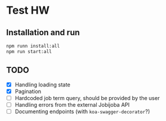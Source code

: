 # Test HW

## Installation and run

```bash
npm runn install:all
npm run start:all
```

## TODO

- [x] Handling loading state
- [x] Pagination
- [ ] Hardcoded job term query, should be provided by the user
- [ ] Handling errors from the external Jobijoba API
- [ ] Documenting endpoints (with `koa-swagger-decorator`?)